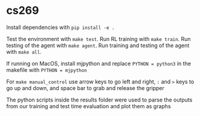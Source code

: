 # cs269

Install dependencies with `pip install -e .`

Test the environment with `make test`. Run RL training with `make train`. Run testing of the agent with `make agent`. Run training and testing of the agent with `make all`.

If running on MacOS, install mjpython and replace `PYTHON = python3` in the makefile with `PYTHON = mjpython`

For `make manual_control` use arrow keys to go left and right, `:` and `>` keys to go up and down, and space bar to grab and release the gripper

The python scripts inside the results folder were used to parse the outputs from our training and test time evaluation and plot them as graphs